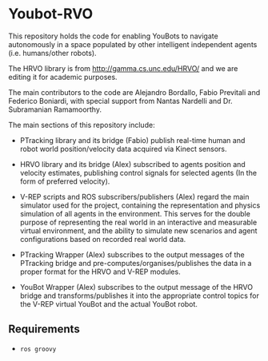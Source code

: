 Youbot-RVO
==========

This repository holds the code for enabling YouBots to navigate autonomously in a space populated by other intelligent independent agents (i.e. humans/other robots).

The HRVO library is from http://gamma.cs.unc.edu/HRVO/ and we are editing it for academic purposes.

The main contributors to the code are Alejandro Bordallo, Fabio Previtali and Federico Boniardi, with special support from Nantas Nardelli and Dr. Subramanian Ramamoorthy.

The main sections of this repository include:

 - PTracking library and its bridge (Fabio) publish real-time human and robot world position/velocity data acquired via Kinect sensors.
 
 - HRVO library and its bridge (Alex) subscribed to agents position and velocity estimates, publishing control signals for selected agents (In the form of preferred velocity).
 
 - V-REP scripts and ROS subscribers/publishers (Alex) regard the main simulator used for the project, containing the representation and physics simulation of all agents in the environment. This serves for the double purpose of representing the real world in an interactive and measurable virtual environment, and the ability to simulate new scenarios and agent configurations based on recorded real world data.
 
 - PTracking Wrapper (Alex) subscribes to the output messages of the PTracking bridge and pre-computes/organises/publishes the data in a proper format for the HRVO and V-REP modules.
 
 - YouBot Wrapper (Alex) subscribes to the output message of the HRVO bridge and transforms/publishes it into the appropriate control topics for the V-REP virtual YouBot and the actual YouBot robot.

Requirements
------------

* `ros groovy`

